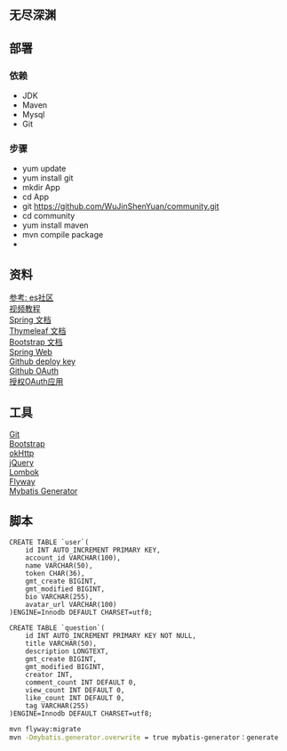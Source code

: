 ## 无尽深渊

## 部署
### 依赖
- JDK
- Maven
- Mysql
- Git
### 步骤
- yum update
- yum install git
- mkdir App
- cd App
- git https://github.com/WuJinShenYuan/community.git
- cd community
- yum install maven
- mvn compile package
- 

## 资料
[参考: es社区](https://elasticsearch.cn/)  
[视频教程](https://www.bilibili.com/video/BV1r4411r7au?p=4)  
[Spring 文档](https://spring.io/guides)  
[Thymeleaf 文档](https://www.thymeleaf.org/doc/tutorials/3.0/usingthymeleaf.html)  
[Bootstrap 文档](https://www.bootcss.com/)  
[Spring Web](https://spring.io/guides/gs/serving-web-content/)  
[Github deploy key](https://docs.github.com/en/developers/overview/managing-deploy-keys)  
[Github OAuth](https://docs.github.com/en/developers/apps/creating-an-oauth-app)  
[授权OAuth应用](https://docs.github.com/en/developers/apps/authorizing-oauth-apps)

## 工具
[Git](https://git-scm.com/download)  
[Bootstrap](https://v3.bootcss.com/getting-started/#download)  
[okHttp](https://square.github.io/okhttp/)  
[jQuery](https://jquery.com/download/)  
[Lombok](https://projectlombok.org/)  
[Flyway](https://flywaydb.org/getstarted/)  
[Mybatis Generator](https://mybatis.org/generator/)  
## 脚本
```创建user表
CREATE TABLE `user`(
	id INT AUTO_INCREMENT PRIMARY KEY,
	account_id VARCHAR(100),
	name VARCHAR(50),
	token CHAR(36),
	gmt_create BIGINT,
	gmt_modified BIGINT,
    bio VARCHAR(255),
    avatar_url VARCHAR(100) 
)ENGINE=Innodb DEFAULT CHARSET=utf8;
```
```创建question表
CREATE TABLE `question`(
	id INT AUTO_INCREMENT PRIMARY KEY NOT NULL,
	title VARCHAR(50),
	description LONGTEXT,
	gmt_create BIGINT,
	gmt_modified BIGINT,
	creator INT,
	comment_count INT DEFAULT 0,
	view_count INT DEFAULT 0,
	like_count INT DEFAULT 0,
	tag VARCHAR(255)
)ENGINE=Innodb DEFAULT CHARSET=utf8;
```
```bash
mvn flyway:migrate
mvn -Dmybatis.generator.overwrite = true mybatis-generator：generate
```